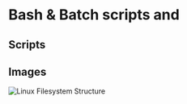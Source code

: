 # Bash & Batch scripts and 


## Scripts


## Images

![Linux Filesystem Structure](C:\dev\os\workspace\images\filesystem-structure.png)
